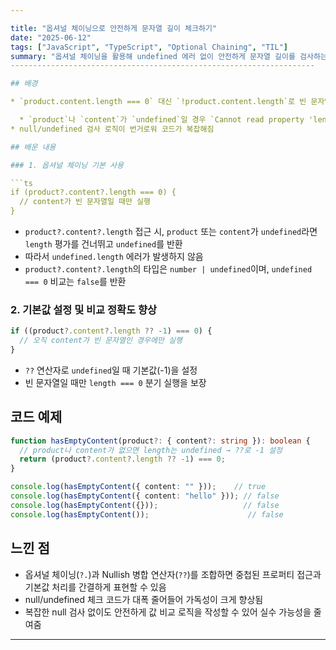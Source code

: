 ```yaml
---

title: "옵셔널 체이닝으로 안전하게 문자열 길이 체크하기"
date: "2025-06-12"
tags: ["JavaScript", "TypeScript", "Optional Chaining", "TIL"]
summary: "옵셔널 체이닝을 활용해 undefined 에러 없이 안전하게 문자열 길이를 검사하는 방법을 정리합니다."
--------------------------------------------------------------------

## 배경

* `product.content.length === 0` 대신 `!product.content.length`로 빈 문자열을 간단히 체크했으나,

  * `product`나 `content`가 `undefined`일 경우 `Cannot read property 'length' of undefined` 에러 발생
* null/undefined 검사 로직이 번거로워 코드가 복잡해짐

## 배운 내용

### 1. 옵셔널 체이닝 기본 사용

```ts
if (product?.content?.length === 0) {
  // content가 빈 문자열일 때만 실행
}
```

* `product?.content?.length` 접근 시, `product` 또는 `content`가 `undefined`라면 `length` 평가를 건너뛰고 `undefined`를 반환
* 따라서 `undefined.length` 에러가 발생하지 않음
* `product?.content?.length`의 타입은 `number | undefined`이며, `undefined === 0` 비교는 `false`를 반환

### 2. 기본값 설정 및 비교 정확도 향상

```ts
if ((product?.content?.length ?? -1) === 0) {
  // 오직 content가 빈 문자열인 경우에만 실행
}
```

* `??` 연산자로 `undefined`일 때 기본값(-1)을 설정
* 빈 문자열일 때만 `length === 0` 분기 실행을 보장

## 코드 예제

```ts
function hasEmptyContent(product?: { content?: string }): boolean {
  // product나 content가 없으면 length는 undefined → ??로 -1 설정
  return (product?.content?.length ?? -1) === 0;
}

console.log(hasEmptyContent({ content: "" }));    // true
console.log(hasEmptyContent({ content: "hello" })); // false
console.log(hasEmptyContent({}));                   // false
console.log(hasEmptyContent());                      // false
```

## 느낀 점

* 옵셔널 체이닝(`?.`)과 Nullish 병합 연산자(`??`)를 조합하면 중첩된 프로퍼티 접근과 기본값 처리를 간결하게 표현할 수 있음
* null/undefined 체크 코드가 대폭 줄어들어 가독성이 크게 향상됨
* 복잡한 null 검사 없이도 안전하게 값 비교 로직을 작성할 수 있어 실수 가능성을 줄여줌

---
```

